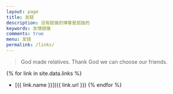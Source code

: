 ```yaml
---
layout: page
title: 友链
description: 没有链接的博客是孤独的
keywords: 友情链接
comments: true
menu: 友链
permalink: /links/
---
```


> God made relatives. Thank God we can choose our friends.

{% for link in site.data.links %}
* [{{ link.name }}]({{ link.url }})
{% endfor %}

